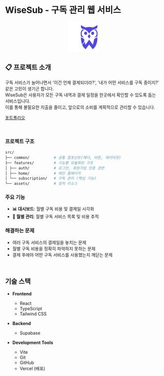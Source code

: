 # WiseSub - 구독 관리 웹 서비스

<div align="center">
  <img src="public/logo.svg" alt="WiseSub Logo" width="100"/>
</div>

## 📋 프로젝트 소개

구독 서비스가 늘어나면서 '이건 언제 결제되더라?', '내가 어떤 서비스를 구독 중이지?' 같은 고민이 생기곤 합니다.  
WiseSub은 사용자가 모든 구독 내역과 결제 일정을 한곳에서 확인할 수 있도록 돕는 서비스입니다.  
이를 통해 불필요한 지출을 줄이고, 앞으로의 소비를 계획적으로 관리할 수 있습니다.

[포트폴리오](https://www.canva.com/design/DAGhtrebMj4/fr96Y9hBM3LmPLsSwQpulg/view?utm_content=DAGhtrebMj4&utm_campaign=designshare&utm_medium=link2&utm_source=uniquelinks&utlId=h46fd2eef7c)

<br />

### 프로젝트 구조

```bash
src/
├── common/           # 공통 컴포넌트(헤더, 버튼, 레이아웃)
├── features/         # 기능별 모듈화된 구조
│ ├── auth/           # 로그인, 회원가입 인증 관련
│ ├── home/           # 메인 홈페이지
│ └── subscription/   # 구독 관리 (핵심 기능)
└── assets/           # 정적 리소스
```

### 주요 기능

- **📊 대시보드**: 월별 구독 비용 및 결제일 시각화
- **📅 월별 관리**: 월별 구독 서비스 목록 및 비용 추적

### 해결하는 문제

- 여러 구독 서비스의 결제일을 놓치는 문제
- 월별 구독 비용을 정확히 파악하지 못하는 문제
- 결제 후에야 어떤 구독 서비스를 사용했는지 깨닫는 문제

<br />

## 기술 스택

- **Frontend**
  - React
  - TypeScript
  - Tailwind CSS

- **Backend**
  - Supabase

- **Development Tools**
  - Vite
  - Git
  - GitHub
  - Vercel (배포)
